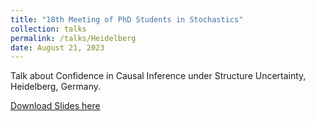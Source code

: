 ```yaml
---
title: "18th Meeting of PhD Students in Stochastics"
collection: talks
permalink: /talks/Heidelberg
date: August 21, 2023
---
```


Talk about Confidence in Causal Inference under Structure Uncertainty, Heidelberg, Germany.

[Download Slides here](http://davidstrieder.github.io/files/heidelberg_strieder.pdf)
